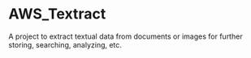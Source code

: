 # AWS_Textract
A project to extract textual data from documents or images for further storing, searching, analyzing, etc.

